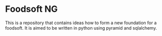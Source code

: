 # Foodsoft NG

This is a repository that contains ideas how to form a new foundation for a foodsoft. It is aimed to be written in python using pyramid and sqlalchemy.
